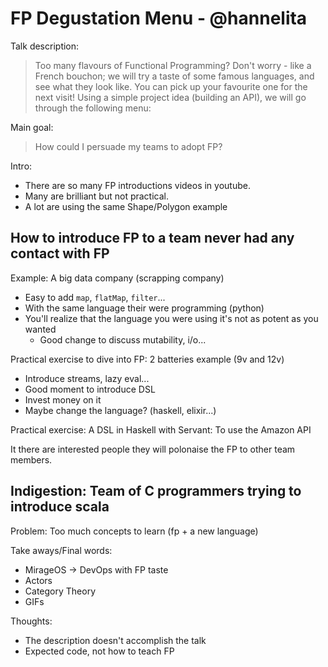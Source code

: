 # FP Degustation Menu - @hannelita

Talk description:
> Too many flavours of Functional Programming? Don't worry - like a French bouchon; we will try a taste of some famous languages, and see what they look like. You can pick up your favourite one for the next visit! Using a simple project idea (building an API), we will go through the following menu:

Main goal:
> How could I persuade my teams to adopt FP?

Intro:
* There are so many FP introductions videos in youtube.
* Many are brilliant but not practical.
* A lot are using the same Shape/Polygon example


## How to introduce FP to a team never had any contact with FP

Example: A big data company (scrapping company)
  * Easy to add `map`, `flatMap`, `filter`...
  * With the same language their were programming (python)
  * You'll realize that the language you were using it's not as potent as you wanted
    - Good change to discuss mutability, i/o...

Practical exercise to dive into FP: 2 batteries example (9v and 12v)
  * Introduce streams, lazy eval...
  * Good moment to introduce DSL
  * Invest money on it
  * Maybe change the language? (haskell, elixir...)
  
Practical exercise: A DSL in Haskell with Servant: To use the Amazon API

It there are interested people they will polonaise the FP to other team members.


## Indigestion: Team of C programmers trying to introduce scala

Problem: Too much concepts to learn (fp + a new language)

Take aways/Final words:
  * MirageOS -> DevOps with FP taste
  * Actors
  * Category Theory
  * GIFs

Thoughts:
 * The description doesn't accomplish the talk
 * Expected code, not how to teach FP
